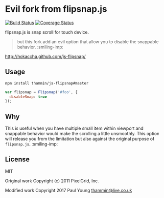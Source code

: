 # Evil fork from flipsnap.js

[![Build Status](https://travis-ci.org/hokaccha/js-flipsnap.png?branch=master)](https://travis-ci.org/hokaccha/js-flipsnap)
[![Coverage Status](https://coveralls.io/repos/hokaccha/js-flipsnap/badge.png?branch=master)](https://coveralls.io/r/hokaccha/js-flipsnap?branch=master)

flipsnap.js is snap scroll for touch device.

> but this fork add an evil option that allow you to disable the snappable behavior. :smiling-imp:

http://hokaccha.github.com/js-flipsnap/

## Usage

```sh
npm install thammin/js-flipsnap#master
```

```js
var flipsnap = Flipsnap('#foo', { 
  disableSnap: true
});
```

## Why

This is useful when you have multiple small item within viewport and snappable behavior would make the scrolling a little unsmoothly. This option will release you from the limitation but also against the original purpose of `flipsnap.js`. :smiling-imp:

## License 

MIT

Original work Copyright (c) 2011 PixelGrid, Inc.

Modified work Copyright 2017 Paul Young <thammin@live.co.uk> 